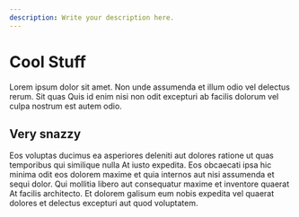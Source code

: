 ```yaml
---
description: Write your description here.
---
```


# Cool Stuff

Lorem ipsum dolor sit amet. Non unde assumenda et illum odio vel delectus rerum. Sit quas Quis id enim nisi non odit excepturi ab facilis dolorum vel culpa nostrum est autem odio.

## Very snazzy

Eos voluptas ducimus ea asperiores deleniti aut dolores ratione ut quas temporibus qui similique nulla At iusto expedita. Eos obcaecati ipsa hic minima odit eos dolorem maxime et quia internos aut nisi assumenda et sequi dolor. Qui mollitia libero aut consequatur maxime et inventore quaerat At facilis architecto. Et dolorem galisum eum nobis expedita vel quaerat dolores et delectus excepturi aut quod voluptatem.
